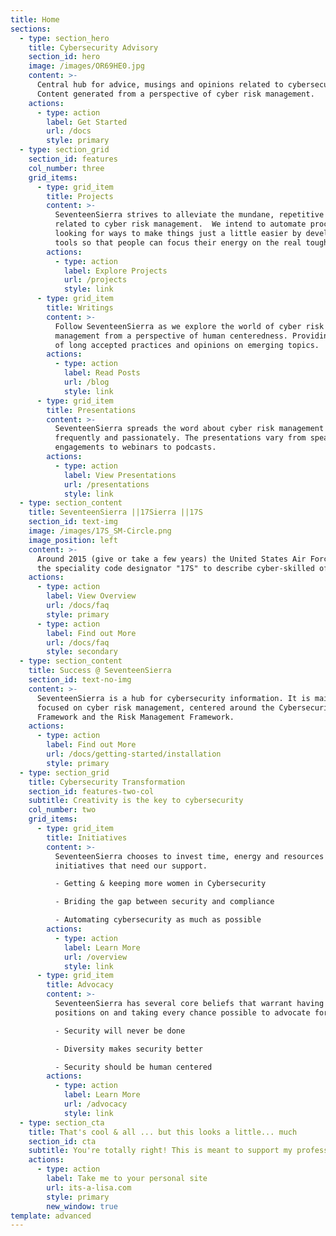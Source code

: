 ```yaml
---
title: Home
sections:
  - type: section_hero
    title: Cybersecurity Advisory
    section_id: hero
    image: /images/OR69HE0.jpg
    content: >-
      Central hub for advice, musings and opinions related to cybersecurity.
      Content generated from a perspective of cyber risk management. 
    actions:
      - type: action
        label: Get Started
        url: /docs
        style: primary
  - type: section_grid
    section_id: features
    col_number: three
    grid_items:
      - type: grid_item
        title: Projects
        content: >-
          SeventeenSierra strives to alleviate the mundane, repetitive stuff
          related to cyber risk management.  We intend to automate processes by
          looking for ways to make things just a little easier by developing
          tools so that people can focus their energy on the real tough stuff. 
        actions:
          - type: action
            label: Explore Projects
            url: /projects
            style: link
      - type: grid_item
        title: Writings
        content: >-
          Follow SeventeenSierra as we explore the world of cyber risk
          management from a perspective of human centeredness. Providing reviews
          of long accepted practices and opinions on emerging topics.
        actions:
          - type: action
            label: Read Posts
            url: /blog
            style: link
      - type: grid_item
        title: Presentations
        content: >-
          SeventeenSierra spreads the word about cyber risk management
          frequently and passionately. The presentations vary from speaking
          engagements to webinars to podcasts. 
        actions:
          - type: action
            label: View Presentations
            url: /presentations
            style: link
  - type: section_content
    title: SeventeenSierra ||17Sierra ||17S
    section_id: text-img
    image: /images/17S_SM-Circle.png
    image_position: left
    content: >-
      Around 2015 (give or take a few years) the United States Air Force used
      the speciality code designator "17S" to describe cyber-skilled officers. 
    actions:
      - type: action
        label: View Overview
        url: /docs/faq
        style: primary
      - type: action
        label: Find out More
        url: /docs/faq
        style: secondary
  - type: section_content
    title: Success @ SeventeenSierra
    section_id: text-no-img
    content: >-
      SeventeenSierra is a hub for cybersecurity information. It is mainly
      focused on cyber risk management, centered around the Cybersecurity
      Framework and the Risk Management Framework. 
    actions:
      - type: action
        label: Find out More
        url: /docs/getting-started/installation
        style: primary
  - type: section_grid
    title: Cybersecurity Transformation
    section_id: features-two-col
    subtitle: Creativity is the key to cybersecurity
    col_number: two
    grid_items:
      - type: grid_item
        title: Initiatives
        content: >-
          SeventeenSierra chooses to invest time, energy and resources on
          initiatives that need our support. 

          - Getting & keeping more women in Cybersecurity

          - Briding the gap between security and compliance

          - Automating cybersecurity as much as possible
        actions:
          - type: action
            label: Learn More
            url: /overview
            style: link
      - type: grid_item
        title: Advocacy
        content: >-
          SeventeenSierra has several core beliefs that warrant having firms
          positions on and taking every chance possible to advocate for them. 

          - Security will never be done

          - Diversity makes security better

          - Security should be human centered
        actions:
          - type: action
            label: Learn More
            url: /advocacy
            style: link
  - type: section_cta
    title: That's cool & all ... but this looks a little... much
    section_id: cta
    subtitle: You're totally right! This is meant to support my professional brand
    actions:
      - type: action
        label: Take me to your personal site
        url: its-a-lisa.com
        style: primary
        new_window: true
template: advanced
---
```

